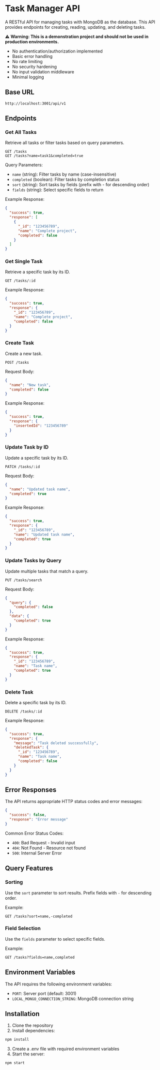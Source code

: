 # Task Manager API

A RESTful API for managing tasks with MongoDB as the database. This API provides endpoints for creating, reading, updating, and deleting tasks.

⚠️ **Warning: This is a demonstration project and should not be used in production environments.**
- No authentication/authorization implemented
- Basic error handling
- No rate limiting
- No security hardening
- No input validation middleware
- Minimal logging

## Base URL

```
http://localhost:3001/api/v1
```

## Endpoints

### Get All Tasks

Retrieve all tasks or filter tasks based on query parameters.

```http
GET /tasks
GET /tasks?name=task1&completed=true
```

Query Parameters:

- `name` (string): Filter tasks by name (case-insensitive)
- `completed` (boolean): Filter tasks by completion status
- `sort` (string): Sort tasks by fields (prefix with - for descending order)
- `fields` (string): Select specific fields to return

Example Response:

```json
{
  "success": true,
  "response": [
    {
      "_id": "123456789",
      "name": "Complete project",
      "completed": false
    }
  ]
}
```

### Get Single Task

Retrieve a specific task by its ID.

```http
GET /tasks/:id
```

Example Response:

```json
{
  "success": true,
  "response": {
    "_id": "123456789",
    "name": "Complete project",
    "completed": false
  }
}
```

### Create Task

Create a new task.

```http
POST /tasks
```

Request Body:

```json
{
  "name": "New task",
  "completed": false
}
```

Example Response:

```json
{
  "success": true,
  "response": {
    "insertedId": "123456789"
  }
}
```

### Update Task by ID

Update a specific task by its ID.

```http
PATCH /tasks/:id
```

Request Body:

```json
{
  "name": "Updated task name",
  "completed": true
}
```

Example Response:

```json
{
  "success": true,
  "response": {
    "_id": "123456789",
    "name": "Updated task name",
    "completed": true
  }
}
```

### Update Tasks by Query

Update multiple tasks that match a query.

```http
PUT /tasks/search
```

Request Body:

```json
{
  "query": {
    "completed": false
  },
  "data": {
    "completed": true
  }
}
```

Example Response:

```json
{
  "success": true,
  "response": {
    "_id": "123456789",
    "name": "Task name",
    "completed": true
  }
}
```

### Delete Task

Delete a specific task by its ID.

```http
DELETE /tasks/:id
```

Example Response:

```json
{
  "success": true,
  "response": {
    "message": "Task deleted successfully",
    "deletedTask": {
      "_id": "123456789",
      "name": "Task name",
      "completed": false
    }
  }
}
```

## Error Responses

The API returns appropriate HTTP status codes and error messages:

```json
{
  "success": false,
  "response": "Error message"
}
```

Common Error Status Codes:

- `400`: Bad Request - Invalid input
- `404`: Not Found - Resource not found
- `500`: Internal Server Error

## Query Features

### Sorting

Use the `sort` parameter to sort results. Prefix fields with `-` for descending order.

Example:

```http
GET /tasks?sort=name,-completed
```

### Field Selection

Use the `fields` parameter to select specific fields.

Example:

```http
GET /tasks?fields=name,completed
```

## Environment Variables

The API requires the following environment variables:

- `PORT`: Server port (default: 3001)
- `LOCAL_MONGO_CONNECTION_STRING`: MongoDB connection string

## Installation

1. Clone the repository
2. Install dependencies:

```bash
npm install
```

3. Create a .env file with required environment variables
4. Start the server:

```bash
npm start
```
